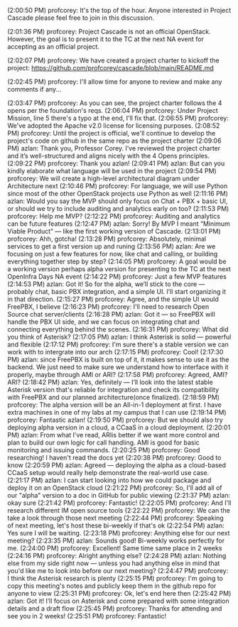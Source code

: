 (2:00:50 PM) profcorey: It's the top of the hour. Anyone interested in Project Cascade please feel free to join in this discussion.

(2:01:36 PM) profcorey: Project Cascade is not an official OpenStack. However, the goal is to present it to the TC at the next NA event for accepting as an official project.

(2:02:07 PM) profcorey: We have created a project charter to kickoff the project: https://github.com/profcorey/cascade/blob/main/README.md

(2:02:45 PM) profcorey: I'll allow time for anyone to review and make any comments if any...

(2:03:47 PM) profcorey: As you can see, the project charter follows the 4 opens per the foundation's reqs.
(2:06:04 PM) profcorey: Under Project Mission, line 5 there's a typo at the end, I'll fix that.
(2:06:55 PM) profcorey: We've adopted the Apache v2.0 license for licensing purposes.
(2:08:52 PM) profcorey: Until the project is official, we'll continue to develop the project's code on github in the same repo as the project charter
(2:09:06 PM) azlan: Thank you, Professor Corey. I’ve reviewed the project charter and it’s well-structured and aligns nicely with the 4 Opens principles. 
(2:09:22 PM) profcorey: Thank you azlan!
(2:09:41 PM) azlan: But can you kindly elaborate what language will be used in the project
(2:09:54 PM) profcorey: We will create a high-level architectural diagram under Architecture next
(2:10:46 PM) profcorey: For language, we will use Python since most of the other OpenStack projects use Python as well
(2:11:16 PM) azlan: Would you say the MVP should only focus on Chat + PBX + basic UI, or should we try to include auditing and analytics early on too?
(2:11:53 PM) profcorey: Help me MVP?
(2:12:22 PM) profcorey: Auditing and analytics can be future features
(2:12:47 PM) azlan: Sorry! By MVP I meant “Minimum Viable Product” — like the first working version of Cascade.
(2:13:01 PM) profcorey: Ahh, gotcha!
(2:13:28 PM) profcorey: Absolutely, minimal services to get a first version up and runing
(2:13:56 PM) azlan: Are we focusing on just a few features for now, like chat and calling, or building everything together step by step?
(2:14:05 PM) profcorey: A goal would be a working version perhaps alpha version for presenting to the TC at the next OpenInfra Days NA event
(2:14:22 PM) profcorey: Just a few MVP features
(2:14:53 PM) azlan:  Got it! So for the alpha, we’ll stick to the core — probably chat, basic PBX integration, and a simple UI. I’ll start organizing it in that direction.
(2:15:27 PM) profcorey: Agree, and the simple UI would FreePBX, I believe
(2:16:23 PM) profcorey: I'll need to research Open Source chat server/clients
(2:16:28 PM) azlan: Got it — so FreePBX will handle the PBX UI side, and we can focus on integrating chat and connecting everything behind the scenes.
(2:16:31 PM) profcorey: What did you think of Asterisk?
(2:17:05 PM) azlan:  I think Asterisk is solid — powerful and flexible
(2:17:12 PM) profcorey: I'm sure there's a stable version we can work with to intergrate into our arch
(2:17:15 PM) profcorey: Cool!
(2:17:30 PM) azlan: since FreePBX is built on top of it, it makes sense to use it as the backend. We just need to make sure we understand how to interface with it properly, maybe through AMI or ARI?
(2:17:58 PM) profcorey: Agreed, AMI? ARI?
(2:18:42 PM) azlan: Yes, definitely — I’ll look into the latest stable Asterisk version that's reliable for integration and check its compatibility with FreePBX and our planned architecture(once finalized).
(2:18:59 PM) profcorey: The alpha version will be an All-in-1 deployment at first. I have extra machines in one of my labs at my campus that I can use
(2:19:14 PM) profcorey: Fantastic azlan!
(2:19:50 PM) profcorey: But we should also try deploying alpha version in a cloud, a CCaaS in a cloud deployment.
(2:20:01 PM) azlan:  From what I’ve read, ARIis better if we want more control and plan to build our own logic for call handling. AMI is good for basic monitoring and issuing commands.
(2:20:25 PM) profcorey: Good researching! I haven't read the docs yet
(2:20:38 PM) profcorey: Good to know
(2:20:59 PM) azlan: Agreed — deploying the alpha as a cloud-based CCaaS setup would really help demonstrate the real-world use case.
(2:21:17 PM) azlan:  I can start looking into how we could package and deploy it on an OpenStack cloud
(2:21:22 PM) profcorey: So, I'll add all of our "alpha" version to a doc in GitHub for public viewing
(2:21:37 PM) azlan: okay sure
(2:21:42 PM) profcorey: Fantastic!
(2:22:05 PM) profcorey: And I'll research different IM open source tools
(2:22:22 PM) profcorey: We can the take a look through those next meeting
(2:22:44 PM) profcorey: Speaking of next meeting, let's host these bi-weekly if that's ok
(2:22:54 PM) azlan: Yes sure I will be waiting.
(2:23:18 PM) profcorey: Anything else for our next meeting?
(2:23:35 PM) azlan: Sounds good! Bi-weekly works perfectly for me.
(2:24:00 PM) profcorey: Excellent! Same time same place in 2 weeks 
(2:24:16 PM) profcorey: Alright anything else?
(2:24:28 PM) azlan: Nothing else from my side right now — unless you had anything else in mind that you'd like me to look into before our next meeting?
(2:24:47 PM) profcorey: I think the Asterisk research is plenty
(2:25:15 PM) profcorey: I'm going to copy this meeting's notes and publicly keep them in the github repo for anyone to view
(2:25:31 PM) profcorey: Ok, let's end here then
(2:25:42 PM) azlan: Got it! I’ll focus on Asterisk and come prepared with some integration details and a draft flow
(2:25:45 PM) profcorey: Thanks for attending and see you in 2 weeks!
(2:25:51 PM) profcorey: Fantastic!
